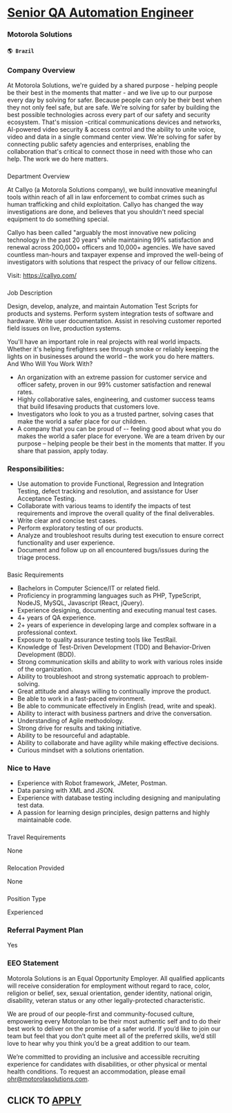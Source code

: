 # [Senior QA Automation Engineer](https://www.remotewlb.com/apply/senior-qa-automation-engineer-80104)  
### Motorola Solutions  
#### `🌎 Brazil`  

### Company Overview

At Motorola Solutions, we're guided by a shared purpose - helping people be their best in the moments that matter - and we live up to our purpose every day by solving for safer. Because people can only be their best when they not only feel safe, but are safe. We're solving for safer by building the best possible technologies across every part of our safety and security ecosystem. That's mission -critical communications devices and networks, AI-powered video security & access control and the ability to unite voice, video and data in a single command center view. We're solving for safer by connecting public safety agencies and enterprises, enabling the collaboration that's critical to connect those in need with those who can help. The work we do here matters.

###  
Department Overview

At Callyo (a Motorola Solutions company), we build innovative meaningful tools within reach of all in law enforcement to combat crimes such as human trafficking and child exploitation. Callyo has changed the way investigations are done, and believes that you shouldn't need special equipment to do something special.  
  
Callyo has been called "arguably the most innovative new policing technology in the past 20 years" while maintaining 99% satisfaction and renewal across 200,000+ officers and 10,000+ agencies. We have saved countless man-hours and taxpayer expense and improved the well-being of investigators with solutions that respect the privacy of our fellow citizens.  
  
Visit: https://callyo.com/

###  
Job Description

Design, develop, analyze, and maintain Automation Test Scripts for products and systems. Perform system integration tests of software and hardware. Write user documentation. Assist in resolving customer reported field issues on live, production systems.

You'll have an important role in real projects with real world impacts. Whether it's helping firefighters see through smoke or reliably keeping the lights on in businesses around the world – the work you do here matters. And Who Will You Work With?

  * An organization with an extreme passion for customer service and officer safety, proven in our 99% customer satisfaction and renewal rates.
  * Highly collaborative sales, engineering, and customer success teams that build lifesaving products that customers love.
  * Investigators who look to you as a trusted partner, solving cases that make the world a safer place for our children.
  * A company that you can be proud of -- feeling good about what you do makes the world a safer place for everyone. We are a team driven by our purpose – helping people be their best in the moments that matter. If you share that passion, apply today.

### Responsibilities:

  * Use automation to provide Functional, Regression and Integration Testing, defect tracking and resolution, and assistance for User Acceptance Testing.
  * Collaborate with various teams to identify the impacts of test requirements and improve the overall quality of the final deliverables.
  * Write clear and concise test cases.
  * Perform exploratory testing of our products.
  * Analyze and troubleshoot results during test execution to ensure correct functionality and user experience.
  * Document and follow up on all encountered bugs/issues during the triage process.

###  
Basic Requirements

  * Bachelors in Computer Science/IT or related field.
  * Proficiency in programming languages such as PHP, TypeScript, NodeJS, MySQL, Javascript (React, jQuery).
  * Experience designing, documenting and executing manual test cases.
  * 4+ years of QA experience.
  * 2+ years of experience in developing large and complex software in a professional context.
  * Exposure to quality assurance testing tools like TestRail.
  * Knowledge of Test-Driven Development (TDD) and Behavior-Driven Development (BDD).
  * Strong communication skills and ability to work with various roles inside of the organization.
  * Ability to troubleshoot and strong systematic approach to problem-solving.
  * Great attitude and always willing to continually improve the product.
  * Be able to work in a fast-paced environment.
  * Be able to communicate effectively in English (read, write and speak).
  * Ability to interact with business partners and drive the conversation.
  * Understanding of Agile methodology.
  * Strong drive for results and taking initiative.
  * Ability to be resourceful and adaptable.
  * Ability to collaborate and have agility while making effective decisions.
  * Curious mindset with a solutions orientation.  

### Nice to Have

  * Experience with Robot framework, JMeter, Postman.
  * Data parsing with XML and JSON.
  * Experience with database testing including designing and manipulating test data.
  * A passion for learning design principles, design patterns and highly maintainable code.

###  
Travel Requirements

None

###  
Relocation Provided

None

###  
Position Type

Experienced

### Referral Payment Plan

Yes

### EEO Statement

Motorola Solutions is an Equal Opportunity Employer. All qualified applicants will receive consideration for employment without regard to race, color, religion or belief, sex, sexual orientation, gender identity, national origin, disability, veteran status or any other legally-protected characteristic.

We are proud of our people-first and community-focused culture, empowering every Motorolan to be their most authentic self and to do their best work to deliver on the promise of a safer world. If you’d like to join our team but feel that you don’t quite meet all of the preferred skills, we’d still love to hear why you think you’d be a great addition to our team.

We’re committed to providing an inclusive and accessible recruiting experience for candidates with disabilities, or other physical or mental health conditions. To request an accommodation, please email ohr@motorolasolutions.com.

  
## CLICK TO [APPLY](https://www.remotewlb.com/apply/senior-qa-automation-engineer-80104)

